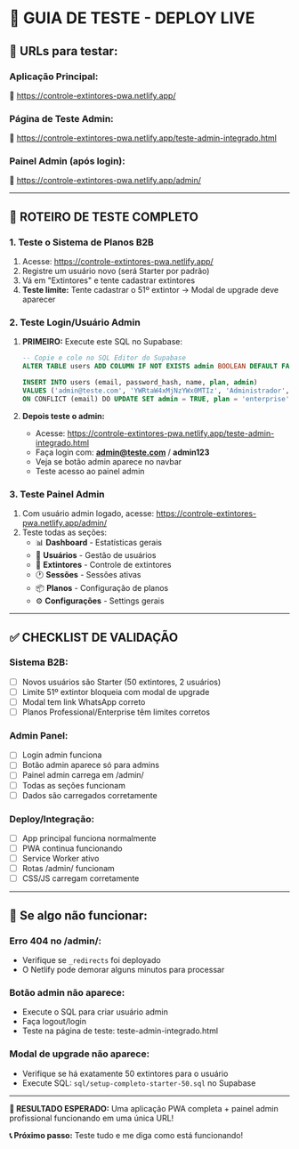 # 🚀 GUIA DE TESTE - DEPLOY LIVE

## 📱 URLs para testar:

### **Aplicação Principal:**
🔗 https://controle-extintores-pwa.netlify.app/

### **Página de Teste Admin:**
🔗 https://controle-extintores-pwa.netlify.app/teste-admin-integrado.html

### **Painel Admin (após login):**
🔗 https://controle-extintores-pwa.netlify.app/admin/

---

## 🧪 ROTEIRO DE TESTE COMPLETO

### **1. Teste o Sistema de Planos B2B**
1. Acesse: https://controle-extintores-pwa.netlify.app/
2. Registre um usuário novo (será Starter por padrão)
3. Vá em "Extintores" e tente cadastrar extintores
4. **Teste limite:** Tente cadastrar o 51º extintor → Modal de upgrade deve aparecer

### **2. Teste Login/Usuário Admin**
1. **PRIMEIRO:** Execute este SQL no Supabase:
   ```sql
   -- Copie e cole no SQL Editor do Supabase
   ALTER TABLE users ADD COLUMN IF NOT EXISTS admin BOOLEAN DEFAULT FALSE;
   
   INSERT INTO users (email, password_hash, name, plan, admin) 
   VALUES ('admin@teste.com', 'YWRtaW4xMjNzYWx0MTIz', 'Administrador', 'enterprise', TRUE)
   ON CONFLICT (email) DO UPDATE SET admin = TRUE, plan = 'enterprise';
   ```

2. **Depois teste o admin:**
   - Acesse: https://controle-extintores-pwa.netlify.app/teste-admin-integrado.html
   - Faça login com: **admin@teste.com** / **admin123**
   - Veja se botão admin aparece no navbar
   - Teste acesso ao painel admin

### **3. Teste Painel Admin**
1. Com usuário admin logado, acesse: https://controle-extintores-pwa.netlify.app/admin/
2. Teste todas as seções:
   - 📊 **Dashboard** - Estatísticas gerais
   - 👥 **Usuários** - Gestão de usuários
   - 🧯 **Extintores** - Controle de extintores
   - 🕐 **Sessões** - Sessões ativas
   - 📦 **Planos** - Configuração de planos
   - ⚙️ **Configurações** - Settings gerais

---

## ✅ CHECKLIST DE VALIDAÇÃO

### **Sistema B2B:**
- [ ] Novos usuários são Starter (50 extintores, 2 usuários)
- [ ] Limite 51º extintor bloqueia com modal de upgrade
- [ ] Modal tem link WhatsApp correto
- [ ] Planos Professional/Enterprise têm limites corretos

### **Admin Panel:**
- [ ] Login admin funciona
- [ ] Botão admin aparece só para admins
- [ ] Painel admin carrega em /admin/
- [ ] Todas as seções funcionam
- [ ] Dados são carregados corretamente

### **Deploy/Integração:**
- [ ] App principal funciona normalmente
- [ ] PWA continua funcionando
- [ ] Service Worker ativo
- [ ] Rotas /admin/ funcionam
- [ ] CSS/JS carregam corretamente

---

## 🔧 Se algo não funcionar:

### **Erro 404 no /admin/:**
- Verifique se `_redirects` foi deployado
- O Netlify pode demorar alguns minutos para processar

### **Botão admin não aparece:**
- Execute o SQL para criar usuário admin
- Faça logout/login
- Teste na página de teste: teste-admin-integrado.html

### **Modal de upgrade não aparece:**
- Verifique se há exatamente 50 extintores para o usuário
- Execute SQL: `sql/setup-completo-starter-50.sql` no Supabase

---

**🎯 RESULTADO ESPERADO:** 
Uma aplicação PWA completa + painel admin profissional funcionando em uma única URL!

**📞 Próximo passo:** 
Teste tudo e me diga como está funcionando!
